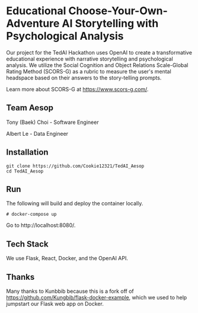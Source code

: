 # Educational Choose-Your-Own-Adventure AI Storytelling with Psychological Analysis

Our project for the TedAI Hackathon uses OpenAI to create a transformative educational experience with narrative storytelling and psychological analysis. We utilize the Social Cognition and Object Relations Scale-Global Rating Method (SCORS-G) as a rubric to measure the user's mental headspace based on their answers to the story-telling prompts.

Learn more about SCORS-G at https://www.scors-g.com/.

## Team Aesop

Tony (Baek) Choi - Software Engineer

Albert Le - Data Engineer

## Installation

```
git clone https://github.com/Cookie12321/TedAI_Aesop
cd TedAI_Aesop
```

## Run

The following will build and deploy the container locally.

```
# docker-compose up
```

Go to http://localhost:8080/.

## Tech Stack

We use Flask, React, Docker, and the OpenAI API.

## Thanks

Many thanks to Kunbbib because this is a fork off of https://github.com/Kungbib/flask-docker-example, which we used to help jumpstart our Flask web app on Docker.
